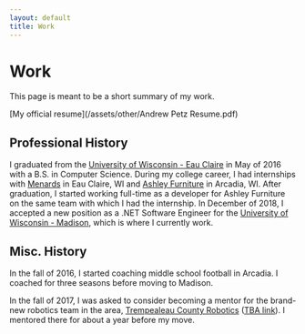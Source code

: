 ```yaml
---
layout: default
title: Work
---
```


# Work

This page is meant to be a short summary of my work.

[My official resume](/assets/other/Andrew Petz Resume.pdf)

## Professional History

I graduated from the [University of Wisconsin - Eau Claire](https://uwec.edu) in May of 2016 with a B.S. in Computer Science. During my college career, I had internships with [Menards](https://www.menards.com/main/home.html) in Eau Claire, WI and [Ashley Furniture](https://www.ashleyfurnitureindustriesinc.com/) in Arcadia, WI. After graduation, I started working full-time as a developer for Ashley Furniture on the same team with which I had the internship. In December of 2018, I accepted a new position as a .NET Software Engineer for the [University of Wisconsin - Madison](https://www.wisc.edu/), which is where I currently work.

## Misc. History

In the fall of 2016, I started coaching middle school football in Arcadia. I coached for three seasons before moving to Madison.

In the fall of 2017, I was asked to consider becoming a mentor for the brand-new robotics team in the area, [Trempealeau County Robotics](https://www.tcrobotics.tech/) ([TBA link](https://www.thebluealliance.com/team/7021)). I mentored there for about a year before my move.